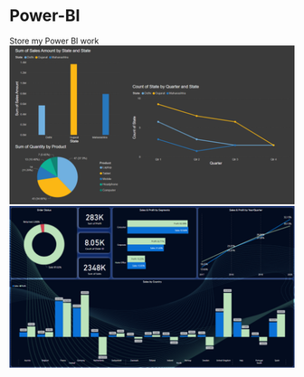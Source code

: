 # Power-BI
Store my Power BI work
<img href="FirstTry.png">
<img src="https://github.com/Kazuto335/Power-BI/blob/main/FirstTry.png?raw=true">
<img src="https://raw.githubusercontent.com/Kazuto335/Power-BI/main/DifferentStyle.png">
